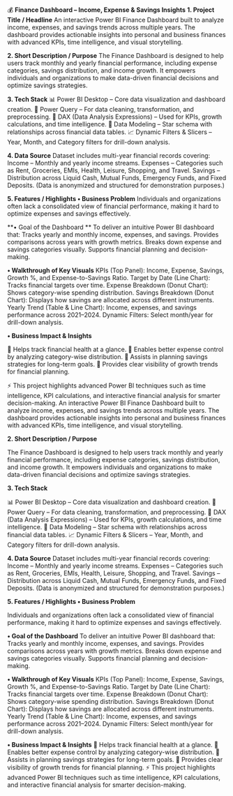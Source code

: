 💰 **Finance Dashboard – Income, Expense & Savings Insights**
**1. Project Title / Headline**
An interactive Power BI Finance Dashboard built to analyze income, expenses, and savings trends across multiple years. The dashboard provides actionable insights into personal and business finances with advanced KPIs, time intelligence, and visual storytelling.

**2. Short Description / Purpose**
The Finance Dashboard is designed to help users track monthly and yearly financial performance, including expense categories, savings distribution, and income growth. It empowers individuals and organizations to make data-driven financial decisions and optimize savings strategies.

**3. Tech Stack**
📊 Power BI Desktop – Core data visualization and dashboard creation.
📂 Power Query – For data cleaning, transformation, and preprocessing.
🧠 DAX (Data Analysis Expressions) – Used for KPIs, growth calculations, and time intelligence.
📝 Data Modeling – Star schema with relationships across financial data tables.
📈 Dynamic Filters & Slicers – Year, Month, and Category filters for drill-down analysis.

**4. Data Source**
Dataset includes multi-year financial records covering:
Income – Monthly and yearly income streams.
Expenses – Categories such as Rent, Groceries, EMIs, Health, Leisure, Shopping, and Travel.
Savings – Distribution across Liquid Cash, Mutual Funds, Emergency Funds, and Fixed Deposits.
(Data is anonymized and structured for demonstration purposes.)

**5. Features / Highlights
• Business Problem**
Individuals and organizations often lack a consolidated view of financial performance, making it hard to optimize expenses and savings effectively.

**• Goal of the Dashboard
**
To deliver an intuitive Power BI dashboard that:
Tracks yearly and monthly income, expenses, and savings.
Provides comparisons across years with growth metrics.
Breaks down expense and savings categories visually.
Supports financial planning and decision-making.

**• Walkthrough of Key Visuals**
KPIs (Top Panel): Income, Expense, Savings, Growth %, and Expense-to-Savings Ratio.
Target by Date (Line Chart): Tracks financial targets over time.
Expense Breakdown (Donut Chart): Shows category-wise spending distribution.
Savings Breakdown (Donut Chart): Displays how savings are allocated across different instruments.
Yearly Trend (Table & Line Chart): Income, expenses, and savings performance across 2021–2024.
Dynamic Filters: Select month/year for drill-down analysis.

**• Business Impact & Insights**

📌 Helps track financial health at a glance.
📌 Enables better expense control by analyzing category-wise distribution.
📌 Assists in planning savings strategies for long-term goals.
📌 Provides clear visibility of growth trends for financial planning.

⚡ This project highlights advanced Power BI techniques such as time intelligence, KPI calculations, and interactive financial analysis for smarter decision-making.
An interactive Power BI Finance Dashboard built to analyze income, expenses, and savings trends across multiple years. The dashboard provides actionable insights into personal and business finances with advanced KPIs, time intelligence, and visual storytelling.

**2. Short Description / Purpose**

The Finance Dashboard is designed to help users track monthly and yearly financial performance, including expense categories, savings distribution, and income growth. It empowers individuals and organizations to make data-driven financial decisions and optimize savings strategies.

**3. Tech Stack**

📊 Power BI Desktop – Core data visualization and dashboard creation.
📂 Power Query – For data cleaning, transformation, and preprocessing.
🧠 DAX (Data Analysis Expressions) – Used for KPIs, growth calculations, and time intelligence.
📝 Data Modeling – Star schema with relationships across financial data tables.
📈 Dynamic Filters & Slicers – Year, Month, and Category filters for drill-down analysis.

**4. Data Source**
Dataset includes multi-year financial records covering:
Income – Monthly and yearly income streams.
Expenses – Categories such as Rent, Groceries, EMIs, Health, Leisure, Shopping, and Travel.
Savings – Distribution across Liquid Cash, Mutual Funds, Emergency Funds, and Fixed Deposits.
(Data is anonymized and structured for demonstration purposes.)

**5. Features / Highlights
• Business Problem**

Individuals and organizations often lack a consolidated view of financial performance, making it hard to optimize expenses and savings effectively.

**• Goal of the Dashboard**
To deliver an intuitive Power BI dashboard that:
Tracks yearly and monthly income, expenses, and savings.
Provides comparisons across years with growth metrics.
Breaks down expense and savings categories visually.
Supports financial planning and decision-making.

**• Walkthrough of Key Visuals**
KPIs (Top Panel): Income, Expense, Savings, Growth %, and Expense-to-Savings Ratio.
Target by Date (Line Chart): Tracks financial targets over time.
Expense Breakdown (Donut Chart): Shows category-wise spending distribution.
Savings Breakdown (Donut Chart): Displays how savings are allocated across different instruments.
Yearly Trend (Table & Line Chart): Income, expenses, and savings performance across 2021–2024.
Dynamic Filters: Select month/year for drill-down analysis.

**• Business Impact & Insights**
📌 Helps track financial health at a glance.
📌 Enables better expense control by analyzing category-wise distribution.
📌 Assists in planning savings strategies for long-term goals.
📌 Provides clear visibility of growth trends for financial planning.
⚡ This project highlights advanced Power BI techniques such as time intelligence, KPI calculations, and interactive financial analysis for smarter decision-making.
